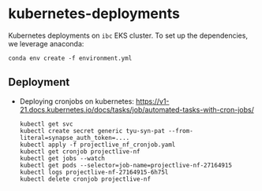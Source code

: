 # kubernetes-deployments
Kubernetes deployments on `ibc` EKS cluster.  To set up the dependencies, we leverage anaconda:

```
conda env create -f environment.yml
```

## Deployment

- Deploying cronjobs on kubernetes: https://v1-21.docs.kubernetes.io/docs/tasks/job/automated-tasks-with-cron-jobs/

    ```
    kubectl get svc
    kubectl create secret generic tyu-syn-pat --from-literal=synapse_auth_token=....
    kubectl apply -f projectlive_nf_cronjob.yaml
    kubectl get cronjob projectlive-nf
    kubectl get jobs --watch
    kubectl get pods --selector=job-name=projectlive-nf-27164915
    kubectl logs projectlive-nf-27164915-6h75l
    kubectl delete cronjob projectlive-nf
    ```

